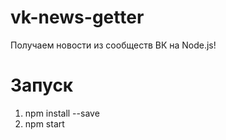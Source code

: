 # vk-news-getter
Получаем новости из сообществ ВК на Node.js!
# Запуск
1. npm install --save
2. npm start
